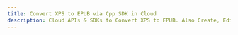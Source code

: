 ---title: Convert XPS to EPUB via Cpp SDK in Clouddescription: Cloud APIs & SDKs to Convert XPS to EPUB. Also Create, Edit & Render Microsoft Word & OpenOffice documents in the Cloud.---